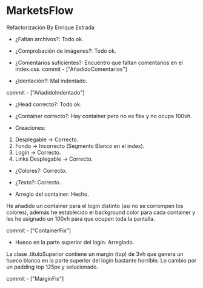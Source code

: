 # MarketsFlow

Refactorización By Enrique Estrada

- ¿Faltan archivos?: Todo ok.

- ¿Comprobación de imágenes?: Todo ok.

- ¿Comentarios suficientes?: Encuentro que faltan comentarios en el index.css.
  commit - ["AñadidoComentarios"]

- ¿Identación?: Mal indentado.

commit - ["AñadidoIndentado"]

- ¿Head correcto?: Todo ok.

- ¿Container correcto?: Hay container pero no es flex y no ocupa 100vh.

- Creaciones:

1. Desplegable -> Correcto.
2. Fondo -> Incorrecto (Segmento Blanco en el index).
3. Login -> Correcto.
4. Links Desplegable -> Correcto.

- ¿Colores?: Correcto.

- ¿Texto?: Correcto.

- Arreglo del container: Hecho.

He añadido un container para el login distinto (así no se corrompen los colores), además he establecido el background color para cada container y les he asignado un 100vh para que ocupen toda la pantalla.

commit - ["ContainerFix"]

- Hueco en la parte superior del login: Arreglado.

La clase .tituloSuperior contiene un margin (top) de 3vh que genera un hueco blanco en la parte superior del login bastante horrible. Lo cambio por un padding top 125px y solucionado.

commit - ["MarginFix"]
